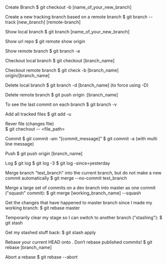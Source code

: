 Create Branch
     $ git checkout -b [name_of_your_new_branch]

Create a new tracking branch based on a remote branch
     $ git branch --track [new_branch] [remote-branch]

Show local branch
     $ git branch [name_of_your_new_branch]

Show url repo
     $ git remote show origin 


Show remote branch     $ git branch -a

Checkout local branch
     $ git checkout [branch_name]

Checkout remote branch
     $ git check -b [branch_name] origin/[branch_name]

Delete local branch
     $ git branch -d [branch_name]  (to force using -D)

Delete remote branch
     $ git push origin :[branch_name]

To see the last commit on each branch
     $ git branch -v

Add all tracked files
     $ git add -u

Rever file (changes file)    
     $ git chechout -- <file_path>

Commit
     $ git commit -am "[commit_message]"
     $ git commit -a (with multi line message)

Push
     $ git push origin [branch_name]

Log
     $ git log
     $ git log -3
     $ git log -since=yesterday


Merge branch "test_branch" into the current branch, but do not make a new commit automatically
     $ git merge --no-commit test_branch

Merge a large set of commits on a dev branch into master as one commit ("squash" commit):
     $ git merge [working_branch_name] --squash

Get the changes that have happened to master branch since I made my working branch:
     $ git rebase master    

Temporarily clear my stage so I can switch to another branch ("stashing"):
     $ git stash

Get my stashed stuff back:
     $ git stash apply    

Rebase your current HEAD onto <branch>. Don‘t rebase published commits!
     $ git rebase [branch_name]

Abort a rebase
     $ git rebase --abort    